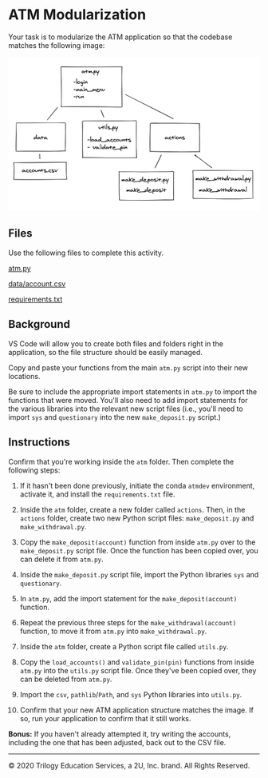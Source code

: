 # ATM Modularization

Your task is to modularize the ATM application so that the codebase matches the following image:

![Structure chart outlines the ATM application structure, with different functions in separate boxes.](Images/ATM_design.png)

## Files

Use the following files to complete this activity.

[atm.py](atm/atm.py)

[data/account.csv](atm/data/accounts.csv)

[requirements.txt](atm/requirements.txt)

## Background

VS Code will allow you to create both files and folders right in the application, so the file structure should be easily managed.

Copy and paste your functions from the main `atm.py` script into their new locations.

Be sure to include the appropriate import statements in `atm.py` to import the functions that were moved. You'll also need to add import statements for the various libraries into the relevant new script files (i.e., you'll need to import `sys` and `questionary` into the new `make_deposit.py` script.)

## Instructions

Confirm that you're working inside the `atm` folder. Then complete the following steps:

1. If it hasn't been done previously, initiate the conda `atmdev` environment, activate it, and install the `requirements.txt` file.

2. Inside the `atm` folder, create a new folder called `actions`. Then, in the `actions` folder, create two new Python script files: `make_deposit.py` and `make_withdrawal.py`.

3. Copy the `make_deposit(account)` function from inside `atm.py` over to the `make_deposit.py` script file. Once the function has been copied over, you can delete it from `atm.py`.

4. Inside the `make_deposit.py` script file, import the Python libraries `sys` and `questionary`.

5. In `atm.py`, add the import statement for the `make_deposit(account)` function.

6. Repeat the previous three steps for the `make_withdrawal(account)` function, to move it from `atm.py` into `make_withdrawal.py`.

7. Inside the `atm` folder, create a Python script file called `utils.py`.

8. Copy the `load_accounts()` and `validate_pin(pin)` functions from inside `atm.py` into the `utils.py` script file. Once they've been copied over, they can be deleted from `atm.py`.

9. Import the `csv`, `pathlib`/`Path`, and `sys` Python libraries into `utils.py`.

10. Confirm that your new ATM application structure matches the image. If so, run your application to confirm that it still works.

**Bonus:** If you haven't already attempted it, try writing the accounts, including the one that has been adjusted, back out to the CSV file.

---

© 2020 Trilogy Education Services, a 2U, Inc. brand. All Rights Reserved.
